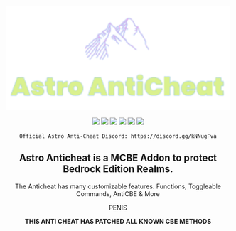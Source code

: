 <div align="center">
  <br />
    <p>
      <a href="https://astroontop.github.io/Astro-anticheat/"><img src="https://github.com/AstroOnTop/Astro-anticheat/blob/gh-pages/assets/images/banner.png" width="600" alt="Void Website" /></a>
    </p>

<div align="center">
	
  <a href="https://github.com/astroontop/Astro-anticheat/releases/latest"><img src="https://img.shields.io/github/v/release/astroontop/Astro-anticheat"></a>
  <img src="https://img.shields.io/github/last-commit/astroontop/Astro-anticheat">
  <img src="https://img.shields.io/github/commit-activity/m/astroontop/Astro-anticheat">
  <img src="https://img.shields.io/github/languages/code-size/astroontop/Astro-anticheat">
  <img src="https://img.shields.io/tokei/lines/github/astroontop/Astro-anticheat">
  <img src="https://img.shields.io/github/downloads/astroontop/Astro-anticheat/total">

	Official Astro Anti-Cheat Discord: https://discord.gg/kNNugFva

Astro Anticheat is a MCBE Addon to protect Bedrock Edition Realms.
-----------------------------------------------------------------------------------------------
The Anticheat has many customizable features. Functions, Toggleable Commands, AntiCBE & More

PENIS

**THIS ANTI CHEAT HAS PATCHED ALL KNOWN CBE METHODS**
